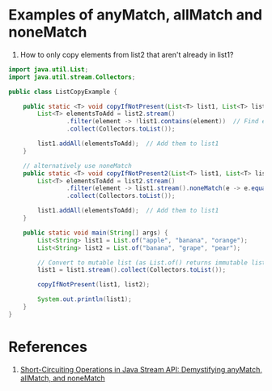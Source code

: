 
# Examples of anyMatch, allMatch and noneMatch

1. How to only copy elements from list2 that aren't already in list1?

```java
import java.util.List;
import java.util.stream.Collectors;

public class ListCopyExample {

    public static <T> void copyIfNotPresent(List<T> list1, List<T> list2) {
        List<T> elementsToAdd = list2.stream()
                .filter(element -> !list1.contains(element))  // Find elements not in list1
                .collect(Collectors.toList());

        list1.addAll(elementsToAdd);  // Add them to list1
    }

    // alternatively use noneMatch
    public static <T> void copyIfNotPresent2(List<T> list1, List<T> list2) {
        List<T> elementsToAdd = list2.stream()
                .filter(element -> list1.stream().noneMatch(e -> e.equals(element))) // Use anyMatch to find non-matching elements
                .collect(Collectors.toList());

        list1.addAll(elementsToAdd);  // Add them to list1
    }

    public static void main(String[] args) {
        List<String> list1 = List.of("apple", "banana", "orange");
        List<String> list2 = List.of("banana", "grape", "pear");

        // Convert to mutable list (as List.of() returns immutable lists)
        list1 = list1.stream().collect(Collectors.toList());

        copyIfNotPresent(list1, list2);

        System.out.println(list1);
    }
}

```

# References

1. [Short-Circuiting Operations in Java Stream API: Demystifying anyMatch, allMatch, and noneMatch](https://medium.com/@satyendra.jaiswal/short-circuiting-operations-in-java-stream-api-demystifying-anymatch-allmatch-and-nonematch-df9f2e475d3a)
